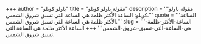 +++
author = "باولو كويلو"
title = "مقولة باولو كويلو"
description = '''مقولة باولو كويلو: الساعة الأكثر ظلمة هي الساعة التي تسبق شروق الشمس.'''
quote = '''الساعة الأكثر ظلمة هي الساعة التي تسبق شروق الشمس.'''
slug = '''الساعة-الأكثر-ظلمة-هي-الساعة-التي-تسبق-شروق-الشمس'''
+++
الساعة الأكثر ظلمة هي الساعة التي تسبق شروق الشمس.
